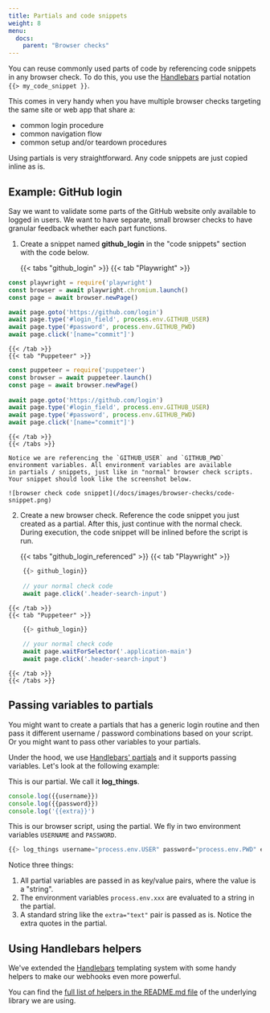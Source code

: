 ```yaml
---
title: Partials and code snippets
weight: 8
menu:
  docs:
    parent: "Browser checks"
---
```


You can reuse commonly used parts of code by referencing code snippets in any browser check. To do this, you use the 
[Handlebars](https://handlebarsjs.com/guide/partials.html) partial notation `{{> my_code_snippet }}`.

This comes in very handy when you have multiple browser checks targeting the same site or web app that share a:
 
- common login procedure 
- common navigation flow
- common setup and/or teardown procedures

Using partials is very straightforward. Any code snippets are just copied inline as is.

## Example: GitHub login

Say we want to validate some parts of the GitHub website only available to logged in users. We want to have separate, small
browser checks to have granular feedback whether each part functions.  

1. Create a snippet named **github_login** in the "code snippets" section with the code below.

    {{< tabs "github_login" >}}
   {{< tab "Playwright" >}}
```javascript
const playwright = require('playwright')
const browser = await playwright.chromium.launch()
const page = await browser.newPage()

await page.goto('https://github.com/login')
await page.type('#login_field', process.env.GITHUB_USER)
await page.type('#password', process.env.GITHUB_PWD)
await page.click('[name="commit"]')
```
    {{< /tab >}}   
    {{< tab "Puppeteer" >}}
```javascript
const puppeteer = require('puppeteer')     
const browser = await puppeteer.launch()
const page = await browser.newPage()
    
await page.goto('https://github.com/login')
await page.type('#login_field', process.env.GITHUB_USER)
await page.type('#password', process.env.GITHUB_PWD)
await page.click('[name="commit"]')
```
    {{< /tab >}}
    {{< /tabs >}}

    Notice we are referencing the `GITHUB_USER` and `GITHUB_PWD` environment variables. All environment variables are available
    in partials / snippets, just like in "normal" browser check scripts. Your snippet should look like the screenshot below.

    ![browser check code snippet](/docs/images/browser-checks/code-snippet.png)

2. Create a new browser check. Reference the code snippet you just created as a partial. After this, just continue with the normal check.
During execution, the code snippet will be inlined before the script is run.

    {{< tabs "github_login_referenced" >}}
   {{< tab "Playwright" >}}
```javascript
    {{> github_login}}
    
    // your normal check code
    await page.click('.header-search-input')
```
    {{< /tab >}}   
    {{< tab "Puppeteer" >}}
```javascript
    {{> github_login}}
    
    // your normal check code
    await page.waitForSelector('.application-main')
    await page.click('.header-search-input')
```
    {{< /tab >}}
    {{< /tabs >}}

## Passing variables to partials

You might want to create a partials that has a generic login routine and then pass it different username / password combinations
based on your script. Or you might want to pass other variables to your partials.

Under the hood, we use [Handlebars' partials](https://handlebarsjs.com/guide/partials.html#basic-partials) and it supports 
passing variables. Let's look at the following example:

This is our partial. We call it **log_things**.

```js
console.log({{username}})
console.log({{password}})
console.log('{{extra}}')
```

This is our browser script, using the partial. We fly in two environment variables `USERNAME` and `PASSWORD`.

```js
{{> log_things username="process.env.USER" password="process.env.PWD" extra="text" }}
```
Notice three things:
1. All partial variables are passed in as key/value pairs, where the value is a "string".
2. The environment variables `process.env.xxx` are evaluated to a string in the partial.
3. A standard string like the `extra="text"` pair is passed as is. Notice the extra quotes in the partial.

## Using Handlebars helpers

We've extended the [Handlebars](https://handlebarsjs.com/) templating system with some handy helpers to make our webhooks
even more powerful.

You can find the [full list of helpers in the README.md file](https://github.com/checkly/handlebars) of the underlying library we are using.
